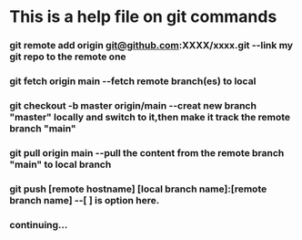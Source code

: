 # This is a help file on git commands

### git remote add origin git@github.com:XXXX/xxxx.git --link my git repo to the remote one
### git fetch origin main --fetch remote branch(es) to local
### git checkout -b master origin/main --creat new branch "master" locally and switch to it,then make it track the remote branch "main"
### git pull origin main --pull the content from the remote branch "main" to local branch
### git push [remote hostname] [local branch name]:[remote branch name] --[ ] is option here.
### continuing...
